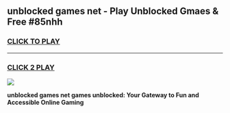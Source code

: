 
## unblocked games net - Play Unblocked Gmaes & Free #85nhh
<h3>
<a href="https://news.freeplayer.one?title=unblocked_games_net&ref=24F">CLICK TO PLAY</a></h3>
<hr>

<h3>
<a href="https://news.freeplayer.one?title=unblocked_games_net&ref=24F">CLICK 2 PLAY</a>
  
</h3>

<a href="https://news.freeplayer.one?title=unblocked_games_net&ref=24F/"><img src="https://clearcache.store/games.png"></a>


**unblocked games net games unblocked: Your Gateway to Fun and Accessible Online Gaming**
